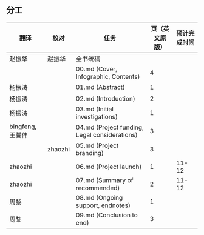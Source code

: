 ## 分工
| 翻译 | 校对  |  任务                                                               | 页（英文原版） | 预计完成时间 |
| ----| -- | ---------------------------------------------------------------- | ------- | ------ |
| 赵振华 | 赵振华   | 全书统稿 |                                                              |         |        |
| |   |  00.md (Cover, Infographic, Contents)| 4 | |
| 杨振涛|  |  01.md (Abstract)      | 1 | |
| 杨振涛 |  |  02.md (Introduction)      | 2 | |
| 杨振涛 |  |  03.md (Initial investigations)      | 1 | |
| bingfeng,王誓伟 |  |  04.md (Project funding, Legal considerations)      | 3 | |
|  | zhaozhi |  05.md  (Project branding)     | 3  | |
| zhaozhi |  |  06.md (Project launch)    | 1 | 11-12|
| zhaozhi |  |  07.md (Summary of recommended)| 2 | 11-12|
| 周黎 |  |  08.md (Ongoing support, endnotes)| 1 | |
| 周黎 |  |  09.md (Conclusion to end)| 3 | |
